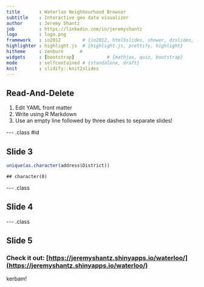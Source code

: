 ```yaml
---
title       : Waterloo Neighbourhood Browser
subtitle    : Interactive geo data visualizer
author      : Jeremy Shantz
job         : https://linkedin.com/in/jeremyshantz
logo        : logo.png
framework   : io2012        # {io2012, html5slides, shower, dzslides, ...}
highlighter : highlight.js  # {highlight.js, prettify, highlight}
hitheme     : zenburn      # 
widgets     : [bootstrap]            # {mathjax, quiz, bootstrap}
mode        : selfcontained # {standalone, draft}
knit        : slidify::knit2slides
---
```


## Read-And-Delete

1. Edit YAML front matter
2. Write using R Markdown
3. Use an empty line followed by three dashes to separate slides!

--- .class #id 

## Slide 3





```r
unique(as.character(address$District))
```

```
## character(0)
```

--- .class

## Slide 4


--- .class

## Slide 5

### Check it out: [https://jeremyshantz.shinyapps.io/waterloo/](https://jeremyshantz.shinyapps.io/waterloo/)

kerbam!
